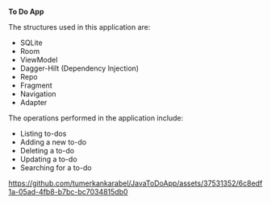 **To Do App**

The structures used in this application are: 
  - SQLite
  - Room
  - ViewModel 
  - Dagger-Hilt (Dependency Injection)
  - Repo
  - Fragment
  - Navigation 
  - Adapter

The operations performed in the application include: 
  - Listing to-dos
  - Adding a new to-do 
  - Deleting a to-do 
  - Updating a to-do 
  - Searching for a to-do

https://github.com/tumerkankarabel/JavaToDoApp/assets/37531352/6c8edf1a-05ad-4fb8-b7bc-bc7034815db0

